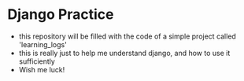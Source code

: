 # Django Practice
- this repository will be filled with the code of a simple project called 'learning_logs'
- this is really just to help me understand django, and how to use it sufficiently
- Wish me luck!